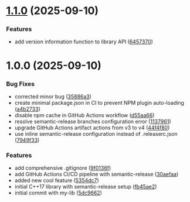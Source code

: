 # [1.1.0](https://github.com/tech-alp/mylib-project/compare/v1.0.0...v1.1.0) (2025-09-10)


### Features

* add version information function to library API ([6457370](https://github.com/tech-alp/mylib-project/commit/645737085c7eb2a2713fcc97bbbdc0509eebbedd))

# 1.0.0 (2025-09-10)


### Bug Fixes

* corrected minor bug ([35886a3](https://github.com/tech-alp/mylib-project/commit/35886a3efa54950ec6d7e5c927ea057f4d38bf25))
* create minimal package.json in CI to prevent NPM plugin auto-loading ([a4b2733](https://github.com/tech-alp/mylib-project/commit/a4b2733b0d2acd9c07f4f68ee2e9f6e0be5b8d84))
* disable npm cache in GitHub Actions workflow ([d55aa66](https://github.com/tech-alp/mylib-project/commit/d55aa662423b39be558e065ae48ce0eedaae5fc5))
* resolve semantic-release branches configuration error ([1137961](https://github.com/tech-alp/mylib-project/commit/11379616e54a2149cb2e206ea10d4570f7cd8cd4))
* upgrade GitHub Actions artifact actions from v3 to v4 ([44f4f80](https://github.com/tech-alp/mylib-project/commit/44f4f80d5a8a86260c7795f679435d1fc170c062))
* use inline semantic-release configuration instead of .releaserc.json ([7949f33](https://github.com/tech-alp/mylib-project/commit/7949f33af6200764e9160948b92db8b71d56342f))


### Features

* add comprehensive .gitignore ([9f0136f](https://github.com/tech-alp/mylib-project/commit/9f0136fe59ee934de0a84db5eac9c54457585482))
* add GitHub Actions CI/CD pipeline with semantic-release ([30aefaa](https://github.com/tech-alp/mylib-project/commit/30aefaa42db69513b1281aaa92b502aca4f44b1d))
* added new cool feature ([5354dc7](https://github.com/tech-alp/mylib-project/commit/5354dc75a4550968c97fae89b75419c7dfa02968))
* initial C++17 library with semantic-release setup ([fb45ae2](https://github.com/tech-alp/mylib-project/commit/fb45ae2c077de1fbf1d4cf4af26b4b8e427d93db))
* initial commit with my-lib ([5dc9662](https://github.com/tech-alp/mylib-project/commit/5dc9662466dd1bb5c241c16f55a8e7f6ac0cf905))
